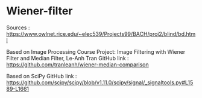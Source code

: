 # Wiener-filter

Sources : https://www.owlnet.rice.edu/~elec539/Projects99/BACH/proj2/blind/bd.html

Based on Image Processing Course Project: Image Filtering with Wiener Filter and Median Filter, Le-Anh Tran
GitHub link : https://github.com/tranleanh/wiener-median-comparison

Based on SciPy
GitHub link : https://github.com/scipy/scipy/blob/v1.11.0/scipy/signal/_signaltools.py#L1589-L1661
